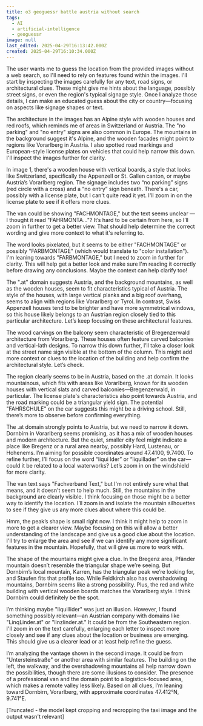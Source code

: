 ```yaml
---
title: o3 geoguessr battle austria without search
tags:
  - AI
  - artificial-intelligence
  - geoguessr
image: null
last_edited: 2025-04-29T16:13:42.000Z
created: 2025-04-29T16:10:34.000Z
---
```


The user wants me to guess the location from the provided images without a web search, so I'll need to rely on features found within the images. I'll start by inspecting the images carefully for any text, road signs, or architectural clues. These might give me hints about the language, possibly street signs, or even the region's typical signage style. Once I analyze those details, I can make an educated guess about the city or country—focusing on aspects like signage shapes or text.

The architecture in the images has an Alpine style with wooden houses and red roofs, which reminds me of areas in Switzerland or Austria. The "no parking" and "no entry" signs are also common in Europe. The mountains in the background suggest it's Alpine, and the wooden facades might point to regions like Vorarlberg in Austria. I also spotted road markings and European-style license plates on vehicles that could help narrow this down. I'll inspect the images further for clarity.

In image 1, there's a wooden house with vertical boards, a style that looks like Switzerland, specifically the Appenzell or St. Gallen canton, or maybe Austria’s Vorarlberg region. The signage includes two “no parking” signs (red circle with a cross) and a “no entry” sign beneath. There's a car, possibly with a license plate, but I can't quite read it yet. I'll zoom in on the license plate to see if it offers more clues.

The van could be showing "FACHMONTAGE," but the text seems unclear — I thought it read "FAHRMONTA..."? It’s hard to be certain from here, so I’ll zoom in further to get a better view. That should help determine the correct wording and give more context to what it's referring to.

The word looks pixelated, but it seems to be either "FACHMONTAGE" or possibly "FARBMONTAGE" (which would translate to "color installation"). I'm leaning towards "FARBMONTAGE," but I need to zoom in further for clarity. This will help get a better look and make sure I'm reading it correctly before drawing any conclusions. Maybe the context can help clarify too!

The ".at" domain suggests Austria, and the background mountains, as well as the wooden houses, seem to fit characteristics typical of Austria. The style of the houses, with large vertical planks and a big roof overhang, seems to align with regions like Vorarlberg or Tyrol. In contrast, Swiss Appenzell houses tend to be brighter and have more symmetrical windows, so this house likely belongs to an Austrian region closely tied to this particular architecture. Let’s keep focusing on these architectural features.

The wood carvings on the balcony seem characteristic of Bregenzerwald architecture from Vorarlberg. These houses often feature carved balconies and vertical-lath designs. To narrow this down further, I’ll take a closer look at the street name sign visible at the bottom of the column. This might add more context or clues to the location of the building and help confirm the architectural style. Let’s check.

The region clearly seems to be in Austria, based on the .at domain. It looks mountainous, which fits with areas like Vorarlberg, known for its wooden houses with vertical slats and carved balconies—Bregenzerwald, in particular. The license plate's characteristics also point towards Austria, and the road marking could be a triangular yield sign. The potential "FAHRSCHULE" on the car suggests this might be a driving school. Still, there’s more to observe before confirming everything.

The .at domain strongly points to Austria, but we need to narrow it down. Dornbirn in Vorarlberg seems promising, as it has a mix of wooden houses and modern architecture. But the quiet, smaller city feel might indicate a place like Bregenz or a rural area nearby, possibly Hard, Lustenau, or Hohenems. I’m aiming for possible coordinates around 47.4100, 9.7400. To refine further, I’ll focus on the word “liqui lder” or “liquillader” on the car—could it be related to a local waterworks? Let’s zoom in on the windshield for more clarity.

The van text says "Fachverband Text," but I'm not entirely sure what that means, and it doesn't seem to help much. Still, the mountains in the background are clearly visible. I think focusing on those might be a better way to identify the location. I’ll zoom in and isolate the mountain silhouettes to see if they give us any more clues about where this could be.

Hmm, the peak’s shape is small right now. I think it might help to zoom in more to get a clearer view. Maybe focusing on this will allow a better understanding of the landscape and give us a good clue about the location. I'll try to enlarge the area and see if we can identify any more significant features in the mountain. Hopefully, that will give us more to work with.

The shape of the mountains might give a clue. In the Bregenz area, Pfänder mountain doesn’t resemble the triangular shape we’re seeing. But Dornbirn’s local mountain, Karren, has the triangular peak we’re looking for, and Staufen fits that profile too. While Feldkirch also has overshadowing mountains, Dornbirn seems like a strong possibility. Plus, the red and white building with vertical wooden boards matches the Vorarlberg style. I think Dornbirn could definitely be the spot.

I’m thinking maybe "liquillider" was just an illusion. However, I found something possibly relevant—an Austrian company with domains like "LinqLinder.at" or "linzlinder.at." It could be from the Southeastern region. I'll zoom in on the text carefully, enlarging each letter to inspect more closely and see if any clues about the location or business are emerging. This should give us a clearer lead or at least help refine the guess.

I’m analyzing the vantage shown in the second image. It could be from "Untersteinstraße" or another area with similar features. The building on the left, the walkway, and the overshadowing mountains all help narrow down the possibilities, though there are some illusions to consider. The presence of a professional van and the domain point to a logistics-focused area, which makes a remote valley less likely. Based on all clues, I’m leaning toward Dornbirn, Vorarlberg, with approximate coordinates 47.412°N, 9.741°E.

[Truncated - the model kept cropping and recropping the taxi image and the output wasn't relevant]
